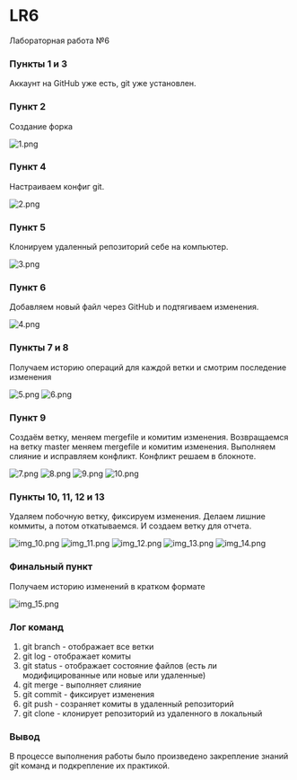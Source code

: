 # LR6
Лабораторная работа №6

### Пункты 1 и 3
Аккаунт на GitHub уже есть, git уже установлен.

### Пункт 2
Создание форка

![1.png](screenshots%2Fimg.png)

### Пункт 4
Настраиваем конфиг git.

![2.png](screenshots%2Fimg_1.png)

### Пункт 5
Клонируем удаленный репозиторий себе на компьютер.

![3.png](screenshots%2Fimg_2.png)

### Пункт 6
Добавляем новый файл через GitHub и подтягиваем изменения.

![4.png](screenshots%2Fimg_3.png)

### Пункты 7 и 8
Получаем историю операций для каждой ветки и смотрим последение изменения

![5.png](screenshots%2Fimg_4.png)
![6.png](screenshots%2Fimg_5.png)

### Пункт 9
Создаём ветку, меняем mergefile и комитим изменения.
Возвращаемся на ветку master меняем mergefile и комитим изменения.
Выполняем слияние и исправляем конфликт.
Конфликт решаем в блокноте.

![7.png](screenshots%2Fimg_6.png)
![8.png](screenshots%2Fimg_7.png)
![9.png](screenshots%2Fimg_8.png)
![10.png](screenshots%2Fimg_9.png)

### Пункты 10, 11, 12 и 13
Удаляем побочную ветку, фиксируем изменения.
Делаем лишние коммиты, а потом откатываемся.
И создаем ветку для отчета.

![img_10.png](screenshots%2Fimg_10.png)
![img_11.png](screenshots%2Fimg_11.png)
![img_12.png](screenshots%2Fimg_12.png)
![img_13.png](screenshots%2Fimg_13.png)
![img_14.png](screenshots%2Fimg_14.png)

### Финальный пункт
Получаем историю изменений в кратком формате

![img_15.png](screenshots%2Fimg_15.png)

### Лог команд
1. git branch - отображает все ветки
2. git log - отображает комиты
3. git status - отображает состояние файлов (есть ли модифицированные или новые или удаленные)
4. git merge - выполняет слияние
5. git commit - фиксирует изменения
6. git push - созраняет комиты в удаленный репозиторий
7. git clone - клонирует репозиторий из удаленного в локальный

### Вывод
В процессе выполнения работы было произведено закрепление знаний git команд и подкрепление их практикой. 